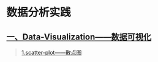 # 数据分析实践
## [一、Data-Visualization——数据可视化](https://github.com/Fengql95/Data-Analysis/tree/master/Data-Analysis/Data-Visualization "悬停显示")
>[1.scatter-plot——散点图](https://github.com/Fengql95/Data-Analysis/blob/master/Data-Analysis/Data-Visualization/ScatterPlot.ipynb)
